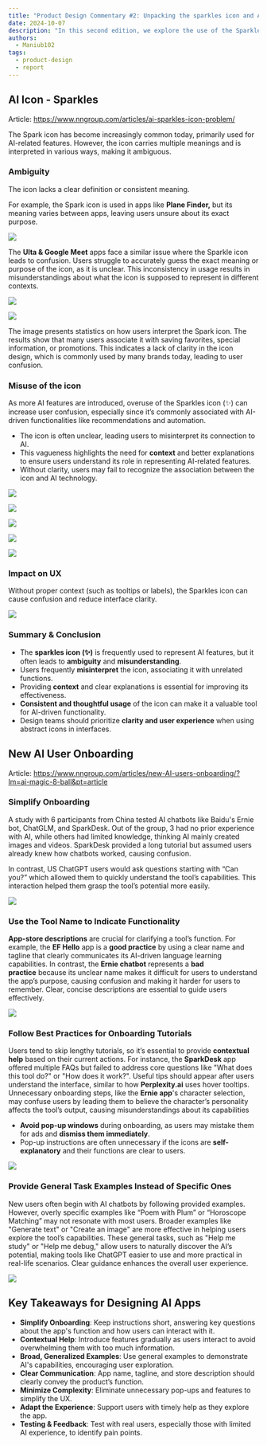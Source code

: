 ```yaml
---
title: "Product Design Commentary #2: Unpacking the sparkles icon and AI onboarding challenges"
date: 2024-10-07
description: "In this second edition, we explore the use of the Sparkle (✨) icon for AI-driven features and the common confusion it creates for users. It covers best practices for designing effective onboarding for AI tools, highlighting the importance of clear communication, contextual help, and easy-to-follow tutorials to ensure a smooth user experience. By focusing on these elements, designers can enhance user understanding and engagement with AI features."
authors:
  - Maniub102
tags:
  - product-design
  - report
---
```


## AI Icon - Sparkles

Article: <https://www.nngroup.com/articles/ai-sparkles-icon-problem/>

The Spark icon has become increasingly common today, primarily used for AI-related features. However, the icon carries multiple meanings and is interpreted in various ways, making it ambiguous.

### Ambiguity

The icon lacks a clear definition or consistent meaning.

For example, the Spark icon is used in apps like **Plane Finder,** but its meaning varies between apps, leaving users unsure about its exact purpose.

![](assets/2-product-design-commentary-plane-finder.png)

The **Ulta & Google Meet** apps face a similar issue where the Sparkle icon leads to confusion. Users struggle to accurately guess the exact meaning or purpose of the icon, as it is unclear. This inconsistency in usage results in misunderstandings about what the icon is supposed to represent in different contexts.

![](assets/2-product-design-commentary-ulta.png)

![](assets/2-product-design-commentary-google-meet.png)

The image presents statistics on how users interpret the Spark icon. The results show that many users associate it with saving favorites, special information, or promotions. This indicates a lack of clarity in the icon design, which is commonly used by many brands today, leading to user confusion.

### Misuse of the icon

As more AI features are introduced, overuse of the Sparkles icon (✨) can increase user confusion, especially since it’s commonly associated with AI-driven functionalities like recommendations and automation.

- The icon is often unclear, leading users to misinterpret its connection to AI.
- This vagueness highlights the need for **context** and better explanations to ensure users understand its role in representing AI-related features.
- Without clarity, users may fail to recognize the association between the icon and AI technology.

![](assets/2-product-design-commentary-figma.png)

![](assets/2-product-design-commentary-figma-design.png)

![](assets/2-product-design-commentary-figma-view.png)

![](assets/2-product-design-commentary-interview.png)

![](assets/2-product-design-commentary-nylas.png)

### Impact on UX

Without proper context (such as tooltips or labels), the Sparkles icon can cause confusion and reduce interface clarity.

![](assets/2-product-design-commentary-compare.png)

### Summary & Conclusion

- The **sparkles icon (✨)** is frequently used to represent AI features, but it often leads to **ambiguity** and **misunderstanding**.
- Users frequently **misinterpret** the icon, associating it with unrelated functions.
- Providing **context** and clear explanations is essential for improving its effectiveness.
- **Consistent and thoughtful usage** of the icon can make it a valuable tool for AI-driven functionality.
- Design teams should prioritize **clarity and user experience** when using abstract icons in interfaces.

## New AI User Onboarding

Article: <https://www.nngroup.com/articles/new-AI-users-onboarding/?lm=ai-magic-8-ball&pt=article>

### Simplify Onboarding

A study with 6 participants from China tested AI chatbots like Baidu's Ernie bot, ChatGLM, and SparkDesk. Out of the group, 3 had no prior experience with AI, while others had limited knowledge, thinking AI mainly created images and videos. SparkDesk provided a long tutorial but assumed users already knew how chatbots worked, causing confusion.

In contrast, US ChatGPT users would ask questions starting with “Can you?” which allowed them to quickly understand the tool’s capabilities. This interaction helped them grasp the tool’s potential more easily.

![](assets/2-product-design-commentary-example.png)

### Use the Tool Name to Indicate Functionality

**App-store descriptions** are crucial for clarifying a tool’s function. For example, the **EF Hello** app is a **good practice** by using a clear name and tagline that clearly communicates its AI-driven language learning capabilities. In contrast, the **Ernie chatbot** represents a **bad practice** because its unclear name makes it difficult for users to understand the app’s purpose, causing confusion and making it harder for users to remember. Clear, concise descriptions are essential to guide users effectively.

![](assets/2-product-design-commentary-app.png)

### Follow Best Practices for Onboarding Tutorials

Users tend to skip lengthy tutorials, so it’s essential to provide **contextual help** based on their current actions. For instance, the **SparkDesk** app offered multiple FAQs but failed to address core questions like "What does this tool do?" or "How does it work?". Useful tips should appear after users understand the interface, similar to how **Perplexity.ai** uses hover tooltips. Unnecessary onboarding steps, like the **Ernie app**'s character selection, may confuse users by leading them to believe the character’s personality affects the tool’s output, causing misunderstandings about its capabilities

- **Avoid pop-up windows** during onboarding, as users may mistake them for ads and **dismiss them immediately**.
- Pop-up instructions are often unnecessary if the icons are **self-explanatory** and their functions are clear to users.

![](assets/2-product-design-commentary-application.png)

### Provide General Task Examples Instead of Specific Ones

New users often begin with AI chatbots by following provided examples. However, overly specific examples like “Poem with Plum” or “Horoscope Matching” may not resonate with most users. Broader examples like "Generate text" or "Create an image" are more effective in helping users explore the tool’s capabilities. These general tasks, such as "Help me study" or "Help me debug," allow users to naturally discover the AI’s potential, making tools like ChatGPT easier to use and more practical in real-life scenarios. Clear guidance enhances the overall user experience.

![](assets/2-product-design-commentary-example.png)

## Key Takeaways for Designing AI Apps

- **Simplify Onboarding**: Keep instructions short, answering key questions about the app's function and how users can interact with it.
- **Contextual Help**: Introduce features gradually as users interact to avoid overwhelming them with too much information.
- **Broad, Generalized Examples**: Use general examples to demonstrate AI's capabilities, encouraging user exploration.
- **Clear Communication**: App name, tagline, and store description should clearly convey the product’s function.
- **Minimize Complexity**: Eliminate unnecessary pop-ups and features to simplify the UX.
- **Adapt the Experience**: Support users with timely help as they explore the app.
- **Testing & Feedback**: Test with real users, especially those with limited AI experience, to identify pain points.
